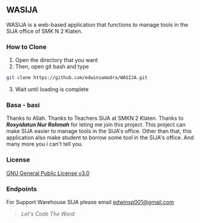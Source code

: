 ## WASIJA
WASIJA is a web-based application that functions to manage tools in the SIJA office of SMK N 2 Klaten.

### How to Clone
1. Open the directory that you want
2. Then, open git bash and type
```bash
git clone https://github.com/edwinsamodra/WASIJA.git
```
3. Wait until loading is complete

### Basa - basi
Thanks to Allah. Thanks to Teachers SIJA at SMKN 2 Klaten. Thanks to ***Rosyidatun Nur Rohmah*** for leting me join this project. This project can make SIJA easier to manage tools in the SIJA's office. Other than that, this application also make student to borrow some tool in the SIJA's office. And many more you i can't tell you.

### License
[GNU General Public License v3.0](https://www.gnu.org/licenses/gpl-3.0.html)

### Endpoints
For Support Warehouse SIJA please email edwinsp001@gmail.com
> *Let's Code The Word*

